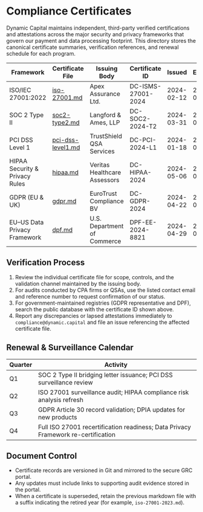 # Compliance Certificates

Dynamic Capital maintains independent, third-party verified certifications and attestations across the major security and privacy frameworks that govern our payment and data processing footprint. This directory stores the canonical certificate summaries, verification references, and renewal schedule for each program.

| Framework | Certificate File | Issuing Body | Certificate ID | Issued | Expires |
| --- | --- | --- | --- | --- | --- |
| ISO/IEC 27001:2022 | [iso-27001.md](iso-27001.md) | Apex Assurance Ltd. | DC-ISMS-27001-2024 | 2024-02-12 | 2027-02-11 |
| SOC 2 Type II | [soc2-type2.md](soc2-type2.md) | Langford & Ames, LLP | DC-SOC2-2024-T2 | 2024-03-31 | 2025-03-30 |
| PCI DSS Level 1 | [pci-dss-level1.md](pci-dss-level1.md) | TrustShield QSA Services | DC-PCI-2024-L1 | 2024-01-18 | 2025-01-17 |
| HIPAA Security & Privacy Rules | [hipaa.md](hipaa.md) | Veritas Healthcare Assessors | DC-HIPAA-2024 | 2024-05-06 | 2026-05-05 |
| GDPR (EU & UK) | [gdpr.md](gdpr.md) | EuroTrust Compliance BV | DC-GDPR-2024 | 2024-04-22 | 2025-04-21 |
| EU–US Data Privacy Framework | [dpf.md](dpf.md) | U.S. Department of Commerce | DPF-EE-2024-8821 | 2024-04-29 | 2025-04-28 |

## Verification Process

1. Review the individual certificate file for scope, controls, and the validation channel maintained by the issuing body.
2. For audits conducted by CPA firms or QSAs, use the listed contact email and reference number to request confirmation of our status.
3. For government-maintained registries (GDPR representative and DPF), search the public database with the certificate ID shown above.
4. Report any discrepancies or lapsed attestations immediately to `compliance@dynamic.capital` and file an issue referencing the affected certificate file.

## Renewal & Surveillance Calendar

| Quarter | Activity |
| --- | --- |
| Q1 | SOC 2 Type II bridging letter issuance; PCI DSS surveillance review |
| Q2 | ISO 27001 surveillance audit; HIPAA compliance risk analysis refresh |
| Q3 | GDPR Article 30 record validation; DPIA updates for new products |
| Q4 | Full ISO 27001 recertification readiness; Data Privacy Framework re-certification |

## Document Control

- Certificate records are versioned in Git and mirrored to the secure GRC portal.
- Any updates must include links to supporting audit evidence stored in the portal.
- When a certificate is superseded, retain the previous markdown file with a suffix indicating the retired year (for example, `iso-27001-2023.md`).
